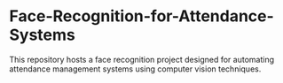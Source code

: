 # Face-Recognition-for-Attendance-Systems
This repository hosts a face recognition project designed for automating attendance management systems using computer vision techniques.
